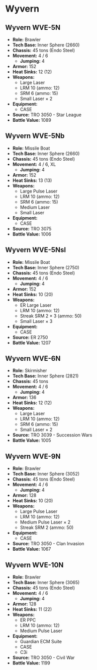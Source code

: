 # Wyvern
## Wyvern WVE-5N
- **Role:** Brawler
- **Tech Base:** Inner Sphere (2660)
- **Chassis:** 45 tons (Endo Steel)
- **Movement:** 4 / 6
  - **Jumping:** 4
- **Armor:** 152
- **Heat Sinks:** 12 (12)
- **Weapons:**
  - Large Laser
  - LRM 10 (ammo: 12)
  - SRM 6 (ammo: 15)
  - Small Laser × 2
- **Equipment:**
  - CASE
- **Source:** TRO 3050 - Star League
- **Battle Value:** 1089

## Wyvern WVE-5Nb
- **Role:** Missile Boat
- **Tech Base:** Inner Sphere (2660)
- **Chassis:** 45 tons (Endo Steel)
- **Movement:** 4 / 6, XL
  - **Jumping:** 4
- **Armor:** 152
- **Heat Sinks:** 13 (13)
- **Weapons:**
  - Large Pulse Laser
  - LRM 10 (ammo: 12)
  - SRM 6 (ammo: 15)
  - Medium Laser
  - Small Laser
- **Equipment:**
  - CASE
- **Source:** TRO 3075
- **Battle Value:** 1006

## Wyvern WVE-5Nsl
- **Role:** Missile Boat
- **Tech Base:** Inner Sphere (2750)
- **Chassis:** 45 tons (Endo Steel)
- **Movement:** 4 / 6
  - **Jumping:** 4
- **Armor:** 152
- **Heat Sinks:** 10 (20)
- **Weapons:**
  - ER Large Laser
  - LRM 10 (ammo: 12)
  - Streak SRM 2 × 3 (ammo: 50)
  - Small Laser × 3
- **Equipment:**
  - CASE
- **Source:** ER 2750
- **Battle Value:** 1207

## Wyvern WVE-6N
- **Role:** Skirmisher
- **Tech Base:** Inner Sphere (2821)
- **Chassis:** 45 tons
- **Movement:** 4 / 6
  - **Jumping:** 4
- **Armor:** 136
- **Heat Sinks:** 12 (12)
- **Weapons:**
  - Large Laser
  - LRM 10 (ammo: 12)
  - SRM 6 (ammo: 15)
  - Small Laser × 2
- **Source:** TRO 3039 - Succession Wars
- **Battle Value:** 1005

## Wyvern WVE-9N
- **Role:** Brawler
- **Tech Base:** Inner Sphere (3052)
- **Chassis:** 45 tons (Endo Steel)
- **Movement:** 4 / 6
  - **Jumping:** 4
- **Armor:** 128
- **Heat Sinks:** 10 (20)
- **Weapons:**
  - Large Pulse Laser
  - LRM 10 (ammo: 12)
  - Medium Pulse Laser × 2
  - Streak SRM 2 (ammo: 50)
- **Equipment:**
  - CASE
- **Source:** TRO 3050 - Clan Invasion
- **Battle Value:** 1067

## Wyvern WVE-10N
- **Role:** Brawler
- **Tech Base:** Inner Sphere (3065)
- **Chassis:** 45 tons (Endo Steel)
- **Movement:** 4 / 6
  - **Jumping:** 4
- **Armor:** 128
- **Heat Sinks:** 11 (22)
- **Weapons:**
  - ER PPC
  - LRM 10 (ammo: 12)
  - Medium Pulse Laser
- **Equipment:**
  - Guardian ECM Suite
  - CASE
  - C3i
- **Source:** TRO 3050 - Civil War
- **Battle Value:** 1199

